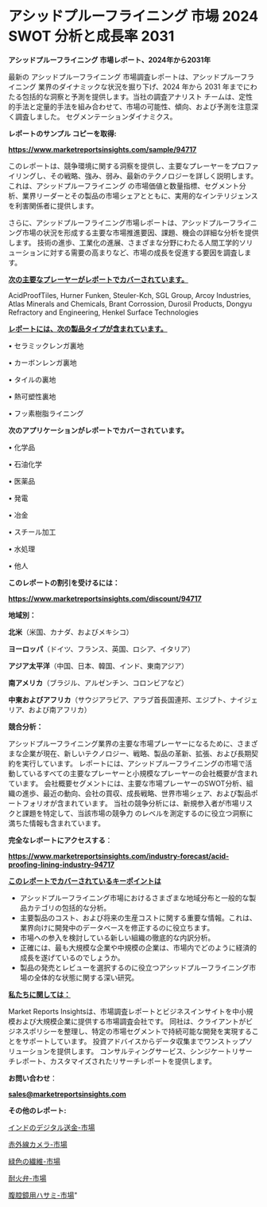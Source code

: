 # アシッドプルーフライニング 市場 2024 SWOT 分析と成長率 2031

<strong>アシッドプルーフライニング 市場レポート、2024年から2031年</strong>

最新の アシッドプルーフライニング 市場調査レポートは、アシッドプルーフライニング 業界のダイナミックな状況を掘り下げ、2024 年から 2031 年までにわたる包括的な洞察と予測を提供します。当社の調査アナリスト チームは、定性的手法と定量的手法を組み合わせて、市場の可能性、傾向、および予測を注意深く調査しました。 セグメンテーションダイナミクス。



<strong>レポートのサンプル コピーを取得:</strong> <a href=https://www.marketreportsinsights.com/sample/94717>

<strong><u>https://www.marketreportsinsights.com/sample/94717</u></strong></a>

このレポートは、競争環境に関する洞察を提供し、主要なプレーヤーをプロファイリングし、その戦略、強み、弱み、最新のテクノロジーを詳しく説明します。 これは、アシッドプルーフライニング の市場価値と数量指標、セグメント分析、業界リーダーとその製品の市場シェアとともに、実用的なインテリジェンスを利害関係者に提供します。

さらに、アシッドプルーフライニング市場レポートは、アシッドプルーフライニング市場の状況を形成する主要な市場推進要因、課題、機会の詳細な分析を提供します。 技術の進歩、工業化の進展、さまざまな分野にわたる人間工学的ソリューションに対する需要の高まりなど、市場の成長を促進する要因を調査します。



<strong><u>次の主要なプレーヤーがレポートでカバーされています。</u></strong>

AcidProofTiles, Hurner Funken, Steuler-Kch, SGL Group, Arcoy Industries, Atlas Minerals and Chemicals, Brant Corrossion, Durosil Products, Dongyu Refractory and Engineering, Henkel Surface Technologies



<strong><u><b>レポートには、次の製品タイプが含まれています。</b></u></strong>

• セラミックレンガ裏地

• カーボンレンガ裏地

• タイルの裏地

• 熱可塑性裏地

• フッ素樹脂ライニング



<strong><b>次のアプリケーションがレポートでカバーされています。</b></strong>

• 化学品

• 石油化学

• 医薬品

• 発電

• 冶金

• スチール加工

• 水処理

• 他人



<strong><b>このレポートの割引を受けるには：</b></strong><a href=https://www.marketreportsinsights.com/discount/94717>

<strong><u>https://www.marketreportsinsights.com/discount/94717</u></strong></a>



<strong>地域別：</strong>



<strong>北米</strong>（米国、カナダ、およびメキシコ）



<strong>ヨーロッパ</strong>（ドイツ、フランス、英国、ロシア、イタリア）



<strong>アジア太平洋</strong>（中国、日本、韓国、インド、東南アジア）



<strong>南アメリカ</strong>（ブラジル、アルゼンチン、コロンビアなど）



<strong>中東およびアフリカ</strong>（サウジアラビア、アラブ首長国連邦、エジプト、ナイジェリア、および南アフリカ）



<strong>競合分析：</strong>

アシッドプルーフライニング業界の主要な市場プレーヤーになるために、さまざまな企業が現在、新しいテクノロジー、戦略、製品の革新、拡張、および長期契約を実行しています。 レポートには、アシッドプルーフライニングの市場で活動しているすべての主要なプレーヤーと小規模なプレーヤーの会社概要が含まれています。 会社概要セグメントには、主要な市場プレーヤーのSWOT分析、組織の進歩、最近の動向、会社の買収、成長戦略、世界市場シェア、および製品ポートフォリオが含まれています。 当社の競争分析には、新規参入者が市場リスクと課題を特定して、当該市場の競争力 のレベルを測定するのに役立つ洞察に満ちた情報も含まれています。



<strong>完全なレポートにアクセスする</strong>：

<a href=https://www.marketreportsinsights.com/industry-forecast/acid-proofing-lining-industry-94717>

<strong><u>https://www.marketreportsinsights.com/industry-forecast/acid-proofing-lining-industry-94717</u></strong></a>



<strong><u><b>このレポートでカバーされているキーポイントは</b></u></strong>
<ul>
  <li>アシッドプルーフライニング市場におけるさまざまな地域分布と一般的な製品カテゴリの包括的な分析。</li>
  <li>主要製品のコスト、および将来の生産コストに関する重要な情報。これは、業界向けに開発中のデータベースを修正するのに役立ちます。</li>
  <li>市場への参入を検討している新しい組織の徹底的な内訳分析。</li>
  <li>正確には、最も大規模な企業や中規模の企業は、市場内でどのように経済的成長を遂げているのでしょうか。</li>
  <li>製品の発売とレビューを選択するのに役立つアシッドプルーフライニング市場の全体的な状態に関する深い研究。</li>
</ul>


<strong><u><b>私たちに関しては：</b></u></strong>

Market Reports Insightsは、市場調査レポートとビジネスインサイトを中小規模および大規模企業に提供する市場調査会社です。 同社は、クライアントがビジネスポリシーを整理し、特定の市場セグメントで持続可能な開発を実現することをサポートしています。 投資アドバイスからデータ収集までワンストップソリューションを提供します。 コンサルティングサービス、シンジケートリサーチレポート、カスタマイズされたリサーチレポートを提供します。



<strong><b>お問い合わせ</b></strong>：

<a href=mailto:sales@marketreportsinsights.com>

<strong><u>sales@marketreportsinsights.com</u></strong></a>



<strong>その他のレポート:</strong>

<a href=https://www.linkedin.com/pulse/インドのデジタル送金-市場-2023-新興市場-将来の動向と市場需要-r30if/>インドのデジタル送金-市場</a>

<a href=https://www.linkedin.com/pulse/赤外線カメラ-市場-2023-推進要因と成長機会-2030-data-dive-discoveries-24-analysis-hj4gf/>赤外線カメラ-市場</a>

<a href=https://www.linkedin.com/pulse/緑色の繊維-市場-2023-収益と成長ドライバー-2030-trend-tracking-toolbox-24-analysis-0dvkf/>緑色の繊維-市場</a>

<a href=https://www.linkedin.com/pulse/耐火弁-市場-2023-推進要因と成長機会-2030-consumer-connection-collective-360-3lbif/>耐火弁-市場</a>

<a href=https://www.linkedin.com/pulse/腹腔鏡用ハサミ-市場-2023-最新の-cagr-および成長分析-2030-nwjfc/>腹腔鏡用ハサミ-市場</a>"
 
